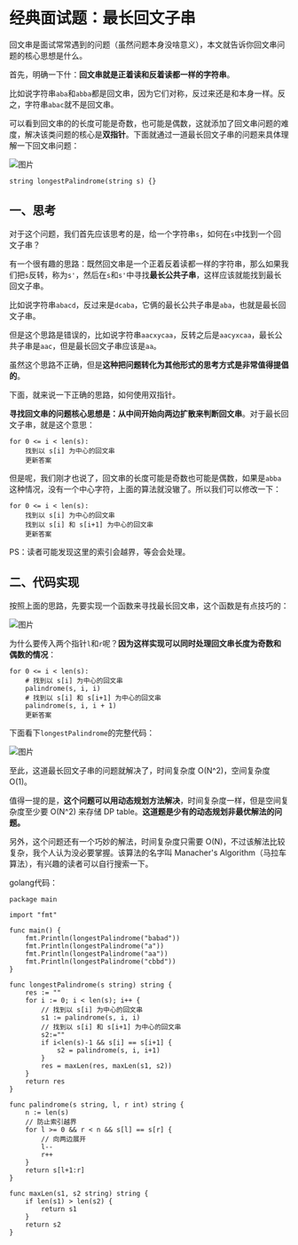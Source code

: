 # 经典面试题：最长回文子串

回文串是面试常常遇到的问题（虽然问题本身没啥意义），本文就告诉你回文串问题的核心思想是什么。

首先，明确一下什：**回文串就是正着读和反着读都一样的字符串**。

比如说字符串`aba`和`abba`都是回文串，因为它们对称，反过来还是和本身一样。反之，字符串`abac`就不是回文串。

可以看到回文串的的长度可能是奇数，也可能是偶数，这就添加了回文串问题的难度，解决该类问题的核心是**双指针**。下面就通过一道最长回文子串的问题来具体理解一下回文串问题：

![图片](D:\www\better_study_for_golang\每日一题\算法框架\动态规划\images\74848gfhghfghgmhjkljukljg.jpg)



```
string longestPalindrome(string s) {}
```

## 一、思考

对于这个问题，我们首先应该思考的是，给一个字符串`s`，如何在`s`中找到一个回文子串？

有一个很有趣的思路：既然回文串是一个正着反着读都一样的字符串，那么如果我们把`s`反转，称为`s'`，然后在`s`和`s'`中寻找**最长公共子串**，这样应该就能找到最长回文子串。

比如说字符串`abacd`，反过来是`dcaba`，它俩的最长公共子串是`aba`，也就是最长回文子串。

但是这个思路是错误的，比如说字符串`aacxycaa`，反转之后是`aacyxcaa`，最长公共子串是`aac`，但是最长回文子串应该是`aa`。

虽然这个思路不正确，但是**这种把问题转化为其他形式的思考方式是非常值得提倡的**。

下面，就来说一下正确的思路，如何使用双指针。

**寻找回文串的问题核心思想是：从中间开始向两边扩散来判断回文串**。对于最长回文子串，就是这个意思：

```
for 0 <= i < len(s):
    找到以 s[i] 为中心的回文串
    更新答案
```

但是呢，我们刚才也说了，回文串的长度可能是奇数也可能是偶数，如果是`abba`这种情况，没有一个中心字符，上面的算法就没辙了。所以我们可以修改一下：

```
for 0 <= i < len(s):
    找到以 s[i] 为中心的回文串
    找到以 s[i] 和 s[i+1] 为中心的回文串
    更新答案
```

PS：读者可能发现这里的索引会越界，等会会处理。

## 二、代码实现

按照上面的思路，先要实现一个函数来寻找最长回文串，这个函数是有点技巧的：

![图片](D:\www\better_study_for_golang\每日一题\算法框架\动态规划\images\345423werrtty.jpg)

为什么要传入两个指针`l`和`r`呢？**因为这样实现可以同时处理回文串长度为奇数和偶数的情况**：

```
for 0 <= i < len(s):
    # 找到以 s[i] 为中心的回文串
    palindrome(s, i, i)
    # 找到以 s[i] 和 s[i+1] 为中心的回文串
    palindrome(s, i, i + 1)
    更新答案
```

下面看下`longestPalindrome`的完整代码：

![图片](D:\www\better_study_for_golang\每日一题\算法框架\动态规划\images\588769867808934dsfdfsa.jpg)

至此，这道最长回文子串的问题就解决了，时间复杂度 O(N^2)，空间复杂度 O(1)。

值得一提的是，**这个问题可以用动态规划方法解决**，时间复杂度一样，但是空间复杂度至少要 O(N^2) 来存储 DP table。**这道题是少有的动态规划非最优解法的问题。**

另外，这个问题还有一个巧妙的解法，时间复杂度只需要 O(N)，不过该解法比较复杂，我个人认为没必要掌握。该算法的名字叫 Manacher's Algorithm（马拉车算法），有兴趣的读者可以自行搜索一下。



golang代码：

```
package main

import "fmt"

func main() {
	fmt.Println(longestPalindrome("babad"))
	fmt.Println(longestPalindrome("a"))
	fmt.Println(longestPalindrome("aa"))
	fmt.Println(longestPalindrome("cbbd"))
}

func longestPalindrome(s string) string {
	res := ""
	for i := 0; i < len(s); i++ {
		// 找到以 s[i] 为中心的回文串
		s1 := palindrome(s, i, i)
		// 找到以 s[i] 和 s[i+1] 为中心的回文串
		s2:=""
		if i<len(s)-1 && s[i] == s[i+1] {
			s2 = palindrome(s, i, i+1)
		}
		res = maxLen(res, maxLen(s1, s2))
	}
	return res
}

func palindrome(s string, l, r int) string {
	n := len(s)
	// 防止索引越界
	for l >= 0 && r < n && s[l] == s[r] {
		// 向两边展开
		l--
		r++
	}
	return s[l+1:r]
}

func maxLen(s1, s2 string) string {
	if len(s1) > len(s2) {
		return s1
	}
	return s2
}

```

